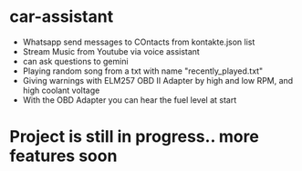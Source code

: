 # car-assistant
* Whatsapp send messages to COntacts from kontakte.json list
* Stream Music from Youtube via voice assistant 
* can ask questions to gemini
* Playing random song from a txt with name "recently_played.txt"
* Giving warnings with ELM257 OBD II Adapter by high and low RPM, and high coolant voltage
* With the OBD Adapter you can hear the fuel level at start
# Project is still in progress.. more features soon
